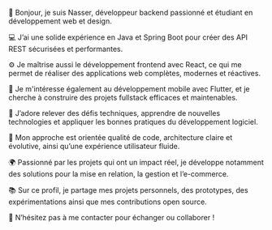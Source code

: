 👋 Bonjour, je suis Nasser, développeur backend passionné et étudiant en développement web et design.

💻 J’ai une solide expérience en Java et Spring Boot pour créer des API REST sécurisées et performantes.

⚙️ Je maîtrise aussi le développement frontend avec React, ce qui me permet de réaliser des applications web complètes, modernes et réactives.

📱 Je m'intéresse également au développement mobile avec Flutter, et je cherche à construire des projets fullstack efficaces et maintenables.

🚀 J’adore relever des défis techniques, apprendre de nouvelles technologies et appliquer les bonnes pratiques du développement logiciel.

🔧 Mon approche est orientée qualité de code, architecture claire et évolutive, ainsi qu’une expérience utilisateur fluide.

🌍 Passionné par les projets qui ont un impact réel, je développe notamment des solutions pour la mise en relation, la gestion et l’e-commerce.

📚 Sur ce profil, je partage mes projets personnels, des prototypes, des expérimentations ainsi que mes contributions open source.

🤝 N’hésitez pas à me contacter pour échanger ou collaborer !
